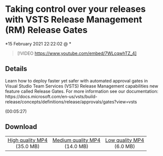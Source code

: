 # Taking control over your releases with VSTS Release Management (RM) Release Gates

*15 February 2021 22:22:02 @ *

> [!VIDEO https://www.youtube.com/embed/7WLcqwhTZ_4]

## Details

<p>Learn how to deploy faster yet safer with automated approval gates in Visual Studio Team Services (VSTS) Release Management capabilities new feature called Release Gates. For more information see our documentation: https://docs.microsoft.com/en-us/vsts/build-release/concepts/definitions/release/approvals/gates?view=vsts</p> (00:05:27)

## Download

||||
|:--:|:----:|:-:|
|[High quality MP4](https://sec.ch9.ms/ch9/a5b1/ecdcb9b8-50f8-47d8-bc74-cba51010a5b1/THR5053_high.mp4)<br />(35.0 MB)|[Medium quality MP4](https://sec.ch9.ms/ch9/a5b1/ecdcb9b8-50f8-47d8-bc74-cba51010a5b1/THR5053_mid.mp4)<br />(14.0 MB)|[Low quality MP4](https://sec.ch9.ms/ch9/a5b1/ecdcb9b8-50f8-47d8-bc74-cba51010a5b1/THR5053.mp4)<br />(6.0 MB)|